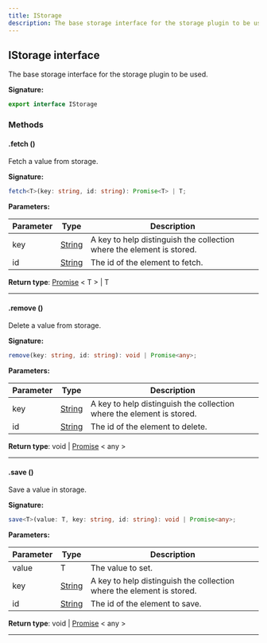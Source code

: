 ```yaml
---
title: IStorage
description: The base storage interface for the storage plugin to be used.
---
```


## IStorage interface

The base storage interface for the storage plugin to be used.

**Signature:**

```ts
export interface IStorage 
```

### Methods

#### .fetch ()

Fetch a value from storage.




**Signature:**

```ts
fetch<T>(key: string, id: string): Promise<T> | T;
```

**Parameters:**

| Parameter | Type | Description |
| --------- | ---- | ----------- |
| key | [String](https://developer.mozilla.org/en-US/docs/Web/JavaScript/Reference/Global_Objects/String) | A key to help distinguish the collection where the element is stored. |
| id | [String](https://developer.mozilla.org/en-US/docs/Web/JavaScript/Reference/Global_Objects/String) | The id of the element to fetch. |

**Return type**: [Promise](https://developer.mozilla.org/en-US/docs/Web/JavaScript/Reference/Global_Objects/Promise) \< T \> \| T

---

#### .remove ()

Delete a value from storage.




**Signature:**

```ts
remove(key: string, id: string): void | Promise<any>;
```

**Parameters:**

| Parameter | Type | Description |
| --------- | ---- | ----------- |
| key | [String](https://developer.mozilla.org/en-US/docs/Web/JavaScript/Reference/Global_Objects/String) | A key to help distinguish the collection where the element is stored. |
| id | [String](https://developer.mozilla.org/en-US/docs/Web/JavaScript/Reference/Global_Objects/String) | The id of the element to delete. |

**Return type**: void \| [Promise](https://developer.mozilla.org/en-US/docs/Web/JavaScript/Reference/Global_Objects/Promise) \< any \>

---

#### .save ()

Save a value in storage.




**Signature:**

```ts
save<T>(value: T, key: string, id: string): void | Promise<any>;
```

**Parameters:**

| Parameter | Type | Description |
| --------- | ---- | ----------- |
| value | T | The value to set. |
| key | [String](https://developer.mozilla.org/en-US/docs/Web/JavaScript/Reference/Global_Objects/String) | A key to help distinguish the collection where the element is stored. |
| id | [String](https://developer.mozilla.org/en-US/docs/Web/JavaScript/Reference/Global_Objects/String) | The id of the element to save. |

**Return type**: void \| [Promise](https://developer.mozilla.org/en-US/docs/Web/JavaScript/Reference/Global_Objects/Promise) \< any \>

---

